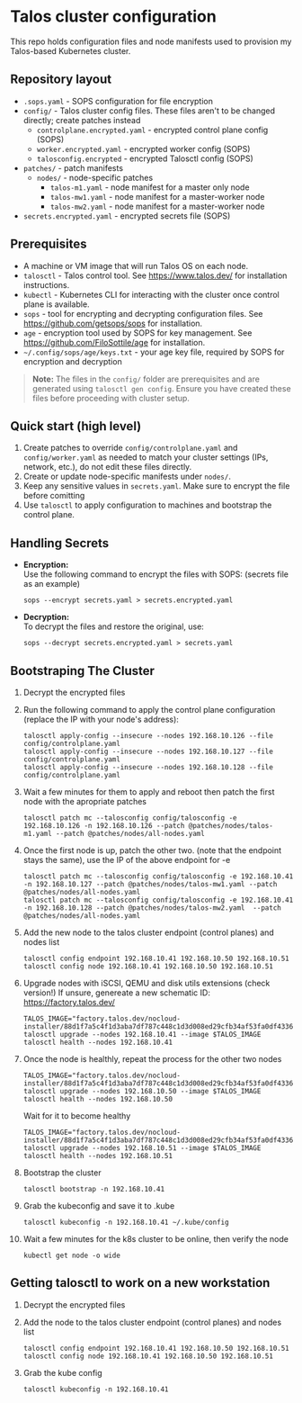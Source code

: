 # Talos cluster configuration

This repo holds configuration files and node manifests used to provision my Talos-based Kubernetes cluster.

## Repository layout
 
- `.sops.yaml` - SOPS configuration for file encryption
- `config/` - Talos cluster config files. These files aren't to be changed directly; create patches instead
    - `controlplane.encrypted.yaml` - encrypted control plane config (SOPS)
    - `worker.encrypted.yaml` - encrypted worker config (SOPS)
    - `talosconfig.encrypted` - encrypted Talosctl config (SOPS)
- `patches/` - patch manifests
    - `nodes/` - node-specific patches
        - `talos-m1.yaml` - node manifest for a master only node
        - `talos-mw1.yaml` - node manifest for a master-worker node
        - `talos-mw2.yaml` - node manifest for a master-worker node
- `secrets.encrypted.yaml` - encrypted secrets file (SOPS)

## Prerequisites

- A machine or VM image that will run Talos OS on each node.
- `talosctl` - Talos control tool. See https://www.talos.dev/ for installation instructions.
- `kubectl` - Kubernetes CLI for interacting with the cluster once control plane is available.
- `sops` - tool for encrypting and decrypting configuration files. See https://github.com/getsops/sops for installation.
- `age` - encryption tool used by SOPS for key management. See https://github.com/FiloSottile/age for installation.
- `~/.config/sops/age/keys.txt` - your age key file, required by SOPS for encryption and decryption
> **Note:** The files in the `config/` folder are prerequisites and are generated using `talosctl gen config`. Ensure you have created these files before proceeding with cluster setup.

## Quick start (high level)

1. Create patches to override `config/controlplane.yaml` and `config/worker.yaml` as needed to match your cluster settings (IPs, network, etc.), do not edit these files directly.
2. Create or update node-specific manifests under `nodes/`.
3. Keep any sensitive values in `secrets.yaml`. Make sure to encrypt the file before comitting
4. Use `talosctl` to apply configuration to machines and bootstrap the control plane.

## Handling Secrets

- **Encryption:**  
    Use the following command to encrypt the files with SOPS: (secrets file as an example)
    ```
    sops --encrypt secrets.yaml > secrets.encrypted.yaml
    ```

- **Decryption:**  
    To decrypt the files and restore the original, use:
    ```
    sops --decrypt secrets.encrypted.yaml > secrets.yaml
    ```

## Bootstraping The Cluster

1. Decrypt the encrypted files
2. Run the following command to apply the control plane configuration (replace the IP with your node's address):

    ```
    talosctl apply-config --insecure --nodes 192.168.10.126 --file config/controlplane.yaml
    talosctl apply-config --insecure --nodes 192.168.10.127 --file config/controlplane.yaml
    talosctl apply-config --insecure --nodes 192.168.10.128 --file config/controlplane.yaml
    ```
3. Wait a few minutes for them to apply and reboot then patch the first node with the apropriate patches

    ```
    talosctl patch mc --talosconfig config/talosconfig -e 192.168.10.126 -n 192.168.10.126 --patch @patches/nodes/talos-m1.yaml --patch @patches/nodes/all-nodes.yaml 
    ```

4. Once the first node is up, patch the other two. (note that the endpoint stays the same), use the IP of the above endpoint for -e
    ```
    talosctl patch mc --talosconfig config/talosconfig -e 192.168.10.41 -n 192.168.10.127 --patch @patches/nodes/talos-mw1.yaml --patch @patches/nodes/all-nodes.yaml 
    talosctl patch mc --talosconfig config/talosconfig -e 192.168.10.41 -n 192.168.10.128 --patch @patches/nodes/talos-mw2.yaml  --patch @patches/nodes/all-nodes.yaml 
    ```
5. Add the new node to the talos cluster endpoint (control planes) and nodes list

    ```
    talosctl config endpoint 192.168.10.41 192.168.10.50 192.168.10.51
    talosctl config node 192.168.10.41 192.168.10.50 192.168.10.51
    ```
6. Upgrade nodes with iSCSI, QEMU and disk utils extensions (check version!)
   If unsure, genereate a new schematic ID: https://factory.talos.dev/
    ```
    TALOS_IMAGE="factory.talos.dev/nocloud-installer/88d1f7a5c4f1d3aba7df787c448c1d3d008ed29cfb34af53fa0df4336a56040b:v1.11.3"
    talosctl upgrade --nodes 192.168.10.41 --image $TALOS_IMAGE
    talosctl health --nodes 192.168.10.41
    ```
7. Once the node is healthly, repeat the process for the other two nodes
    ```
    TALOS_IMAGE="factory.talos.dev/nocloud-installer/88d1f7a5c4f1d3aba7df787c448c1d3d008ed29cfb34af53fa0df4336a56040b:v1.11.3"
    talosctl upgrade --nodes 192.168.10.50 --image $TALOS_IMAGE
    talosctl health --nodes 192.168.10.50
    ```
    Wait for it to become healthy
    ```
    TALOS_IMAGE="factory.talos.dev/nocloud-installer/88d1f7a5c4f1d3aba7df787c448c1d3d008ed29cfb34af53fa0df4336a56040b:v1.11.3"
    talosctl upgrade --nodes 192.168.10.51 --image $TALOS_IMAGE
    talosctl health --nodes 192.168.10.51
    ```
8. Bootstrap the cluster

    ```
    talosctl bootstrap -n 192.168.10.41
    ```
9. Grab the kubeconfig and save it to .kube
    ```
    talosctl kubeconfig -n 192.168.10.41 ~/.kube/config
    ```
10. Wait a few minutes for the k8s cluster to be online, then verify the node
    ```
    kubectl get node -o wide
    ```

## Getting talosctl to work on a new workstation

1. Decrypt the encrypted files
2. Add the node to the talos cluster endpoint (control planes) and nodes list

    ```
    talosctl config endpoint 192.168.10.41 192.168.10.50 192.168.10.51
    talosctl config node 192.168.10.41 192.168.10.50 192.168.10.51
    ```
3. Grab the kube config
    ```
    talosctl kubeconfig -n 192.168.10.41
    ```